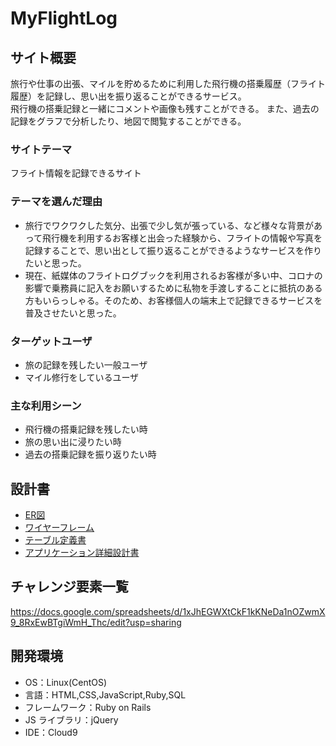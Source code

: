 # MyFlightLog

## サイト概要

旅行や仕事の出張、マイルを貯めるために利用した飛行機の搭乗履歴（フライト履歴）を記録し、思い出を振り返ることができるサービス。  
飛行機の搭乗記録と一緒にコメントや画像も残すことができる。 
また、過去の記録をグラフで分析したり、地図で閲覧することができる。

### サイトテーマ

フライト情報を記録できるサイト

### テーマを選んだ理由

- 旅行でワクワクした気分、出張で少し気が張っている、など様々な背景があって飛行機を利用するお客様と出会った経験から、フライトの情報や写真を記録することで、思い出として振り返ることができるようなサービスを作りたいと思った。
- 現在、紙媒体のフライトログブックを利用されるお客様が多い中、コロナの影響で乗務員に記入をお願いするために私物を手渡しすることに抵抗のある方もいらっしゃる。そのため、お客様個人の端末上で記録できるサービスを普及させたいと思った。

### ターゲットユーザ

- 旅の記録を残したい一般ユーザ
- マイル修行をしているユーザ

### 主な利用シーン

- 飛行機の搭乗記録を残したい時
- 旅の思い出に浸りたい時
- 過去の搭乗記録を振り返りたい時

## 設計書

- [ER図](https://drive.google.com/file/d/1CdhKvdHR98-w6CKC0ehNwxcksxRFvjIk/view?usp=sharing)
- [ワイヤーフレーム](https://www.figma.com/file/cdcvc3L9PqyGPkT7vdX7ax/MyFlightLog?node-id=1%3A8)
- [テーブル定義書](https://docs.google.com/spreadsheets/d/1opfEgEOnr8rIcXPAAm4FsSskiRRTZ3AY9E34c-xKidE/edit?usp=sharing)
- [アプリケーション詳細設計書]()

## チャレンジ要素一覧

<https://docs.google.com/spreadsheets/d/1xJhEGWXtCkF1kKNeDa1nOZwmX9_8RxEwBTgiWmH_Thc/edit?usp=sharing>

## 開発環境

- OS：Linux(CentOS)
- 言語：HTML,CSS,JavaScript,Ruby,SQL
- フレームワーク：Ruby on Rails
- JS ライブラリ：jQuery
- IDE：Cloud9
